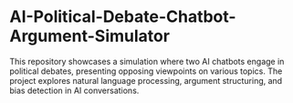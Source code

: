 # AI-Political-Debate-Chatbot-Argument-Simulator
This repository showcases a simulation where two AI chatbots engage in political debates, presenting opposing viewpoints on various topics. The project explores natural language processing, argument structuring, and bias detection in AI conversations.
